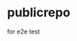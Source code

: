 # publicrepo
for e2e test





















































































































































































































































































































































































































